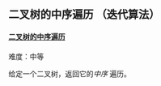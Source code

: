 ## 二叉树的中序遍历 （迭代算法）

#### [二叉树的中序遍历](https://leetcode-cn.com/problems/binary-tree-inorder-traversal/)

难度：中等

给定一个二叉树，返回它的*中序* 遍历。
